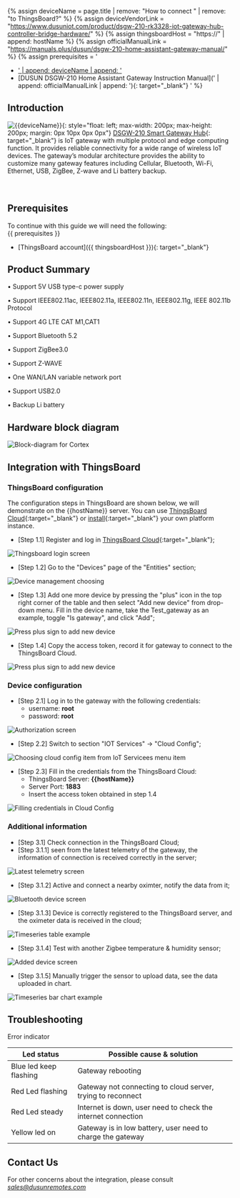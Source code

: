 
{% assign deviceName = page.title | remove: "How to connect " | remove: "to ThingsBoard?" %}
{% assign deviceVendorLink = "https://www.dusuniot.com/product/dsgw-210-rk3328-iot-gateway-hub-controller-bridge-hardware/" %}
{% assign thingsboardHost = "https://" | append: hostName %}
{% assign officialManualLink = "https://manuals.plus/dusun/dsgw-210-home-assistant-gateway-manual/" %}
{% assign prerequisites = '
- <a href="' | append: deviceVendorLink | append: '" target="_blank">' | append: deviceName | append: '</a>
- [DUSUN DSGW-210 Home Assistant Gateway Instruction Manual](' | append: officialManualLink | append: '){: target="_blank"}
  '
  %}

## Introduction

![{{deviceName}}](/images/devices-library/{{page.deviceImageFileName}}){: style="float: left; max-width: 200px; max-height: 200px; margin: 0px 10px 0px 0px"}
[DSGW-210 Smart Gateway Hub]({{deviceVendorLink}}){: target="_blank"} is IoT gateway with multiple protocol and edge computing function. It provides reliable connectivity for a wide range of wireless IoT devices. The gateway’s modular architecture provides the ability to customize many gateway features including Cellular, Bluetooth, Wi-Fi, Ethernet, USB, ZigBee, Z-wave and Li battery backup.
<br><br><br>

## Prerequisites

To continue with this guide we will need the following:  
{{ prerequisites }}
- [ThingsBoard account]({{ thingsboardHost }}){: target="_blank"}

## Product Summary

•	Support 5V USB type-c power supply

•	Support IEEE802.11ac, IEEE802.11a, IEEE802.11n, IEEE802.11g, IEEE 802.11b Protocol

•	Support 4G LTE CAT M1,CAT1

•	Support Bluetooth 5.2

•	Support ZigBee3.0

•	Support Z-WAVE

•	One WAN/LAN variable network port

•	Support USB2.0

•	Backup Li battery

## Hardware block diagram

<img src="/images/samples/dusun/1.png" alt="Block-diagram for Cortex">

## Integration with ThingsBoard

### ThingsBoard configuration

The configuration steps in ThingsBoard are shown below, we will demonstrate on the {{hostName}} server.
You can use [ThingsBoard Cloud](https://{{hostName}}/signup){:target="_blank"} or [install](https://thingsboard.io/docs/user-guide/install/pe/installation-options/){:target="_blank"} your own platform instance.

* [Step 1.1] Register and log in [ThingsBoard Cloud](https://{{hostName}}/signup){:target="_blank"};

<img src="/images/samples/dusun/dsgw-210-gateways-1.png" alt="Thingsboard login screen">

* [Step 1.2] Go to the "Devices" page of the "Entities" section;

<img src="/images/samples/dusun/dsgw-210-gateways-2.png" alt="Device management choosing">

* [Step 1.3] Add one more device by pressing the "plus" icon in the top right corner of the table and then select "Add new device" from drop-down menu. Fill in the device name, take the Test_gateway as an example, toggle "Is gateway", and click "Add";

<img src="/images/samples/dusun/dsgw-210-gateways-3.png" alt="Press plus sign to add new device">

* [Step 1.4] Copy the access token, record it for gateway to connect to the ThingsBoard Cloud.

<img src="/images/samples/dusun/dsgw-210-gateways-4.png" alt="Press plus sign to add new device">

### Device configuration

* [Step 2.1] Log in to the gateway with the following credentials:
  * username: **root**
  * password: **root**

<img src="/images/samples/dusun/7.png" alt="Authorization screen">

* [Step 2.2] Switch to section "IOT Services" -> "Cloud Config";

<img src="/images/samples/dusun/8.png" alt="Choosing cloud config item from IoT Servicees menu item">

* [Step 2.3] Fill in the credentials from the ThingsBoard Cloud:
  * ThingsBoard Server: **{{hostName}}**
  * Server Port: **1883**
  * Insert the access token obtained in step 1.4

<img src="/images/samples/dusun/9.png" alt="Filling credentials in Cloud Config">

### Additional information

* [Step 3.1] Check connection in the ThingsBoard Cloud;
* [Step 3.1.1] seen from the latest telemetry of the gateway, the information of connection is received correctly in the server;

<img src="/images/samples/dusun/dsgw-210-gateways-10.png" alt="Latest telemetry screen">

* [Step 3.1.2] Active and connect a nearby oximter, notify the data from it;

<img src="/images/samples/dusun/11.png" alt="Bluetooth device screen">

* [Step 3.1.3] Device is correctly registered to the ThingsBoard server, and the oximeter data is received in the cloud;

<img src="/images/samples/dusun/12.png" alt="Timeseries table example">

* [Step 3.1.4] Test with another Zigbee temperature & humidity sensor;

<img src="/images/samples/dusun/13.png" alt="Added device screen">

* [Step 3.1.5] Manually trigger the sensor to upload data, see the data uploaded in chart.

<img src="/images/samples/dusun/14.png" alt="Timeseries bar chart example">

## Troubleshooting

Error indicator

|  Led status | Possible cause & solution  |
| ------------ | ------------ |
| Blue led keep flashing  | Gateway rebooting  |
|  Red Led flashing | Gateway not connecting to cloud server, trying to reconnect  |
|  Red Led steady | Internet is down, user need to check the internet connection |
|  Yellow led on | Gateway is in low battery, user need to charge the gateway  |

## Contact Us

For other concerns about the integration, please consult *sales@dusunremotes.com*